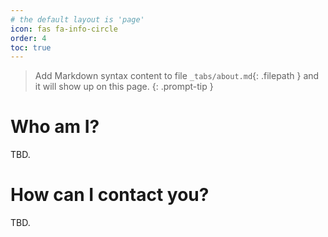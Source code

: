 ```yaml
---
# the default layout is 'page'
icon: fas fa-info-circle
order: 4
toc: true
---
```


> Add Markdown syntax content to file `_tabs/about.md`{: .filepath } and it will show up on this page.
{: .prompt-tip }

# Who am I?
TBD.

# How can I contact you?
TBD.

